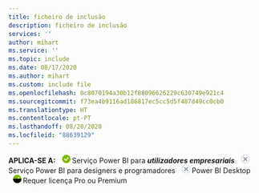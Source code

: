 ```yaml
---
title: ficheiro de inclusão
description: ficheiro de inclusão
services: ''
author: mihart
ms.service: ''
ms.topic: include
ms.date: 08/17/2020
ms.author: mihart
ms.custom: include file
ms.openlocfilehash: 0c8070194a30b12f88096626229c630749e921c4
ms.sourcegitcommit: f73ea4b9116ad186817ec5cc5d5f487d49cc0cb0
ms.translationtype: HT
ms.contentlocale: pt-PT
ms.lasthandoff: 08/20/2020
ms.locfileid: "88639129"
---
```

<Token>**APLICA-SE A:** ![sim](media/yes.png)Serviço Power BI para ***utilizadores empresariais*** ![não](media/no.png)Serviço Power BI para designers e programadores ![não](media/no.png)Power BI Desktop ![sim](media/maybe.png)Requer licença Pro ou Premium </Token>